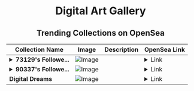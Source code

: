 <div align="center">

# Digital Art Gallery

## Trending Collections on OpenSea

| Collection Name                       | Image                                                                                     | Description                       | OpenSea Link                                                                                          |
|---------------------------------------|-------------------------------------------------------------------------------------------|-----------------------------------|--------------------------------------------------------------------------------------------------------|
| **<details><summary>73129's Followe...</summary>73129's Follower</details>** | ![Image](https://i.seadn.io/s/raw/files/19f9f090920392cc3650cbdf4361755b.png?w=500&auto=format?w=200&auto=format) |  | <details><summary>Link</summary>[73129's Follower](https://opensea.io/collection/73129-s-follower)</details> |
| **<details><summary>90337's Followe...</summary>90337's Follower</details>** | ![Image](https://i.seadn.io/s/raw/files/19f9f090920392cc3650cbdf4361755b.png?w=500&auto=format?w=200&auto=format) |  | <details><summary>Link</summary>[90337's Follower](https://opensea.io/collection/90337-s-follower)</details> |
| **Digital Dreams** | ![Image](https://i.seadn.io/s/raw/files/2616f9c15895b893a04a73f1b642b097.gif?w=500&auto=format?w=200&auto=format) |  | <details><summary>Link</summary>[Digital Dreams](https://opensea.io/collection/digital-dreams-745)</details> |

</div>